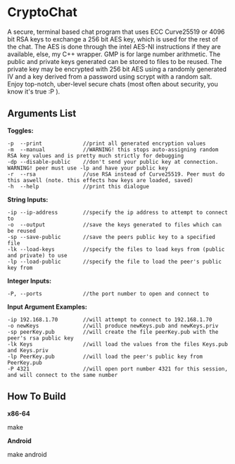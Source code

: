 CryptoChat
==========

A secure, terminal based chat program that uses ECC Curve25519 or 4096 bit RSA keys to exchange a
256 bit AES key, which is used for the rest of the chat. The AES is done through the intel AES-NI instructions if they are available, else, my C++ wrapper.
GMP is for large number arithmetic. 
The public and private keys generated can be stored to files to be reused. The private key may be encrypted
with 256 bit AES using a randomly generated IV and a key derived from a password using scrypt with
a random salt. Enjoy top-notch, uber-level secure chats (most often about security, you know it's
true :P ).

Arguments List
--------------

**Toggles:**
```
-p	--print				//print all generated encryption values
-m	--manual			//WARNING! this stops auto-assigning random RSA key values and is pretty much strictly for debugging
-dp	--disable-public	//don't send your public key at connection. WARNING! peer must use -lp and have your public key
-r  --rsa				//use RSA instead of Curve25519. Peer must do this aswell (note. this effects how keys are loaded, saved)
-h	--help				//print this dialogue
```
**String Inputs:**
```
-ip	--ip-address		//specify the ip address to attempt to connect to
-o	--output			//save the keys generated to files which can be reused
-sp --save-public		//save the peers public key to a specified file
-lk	--load-keys			//specify the files to load keys from (public and private) to use
-lp	--load-public		//specify the file to load the peer's public key from
```

**Integer Inputs:**
 ```
-P, --ports				//the port number to open and connect to
```

**Input Argument Examples:**
```
-ip 192.168.1.70		//will attempt to connect to 192.168.1.70
-o newKeys				//will produce newKeys.pub and newKeys.priv
-sp peerKey.pub			//will create the file peerKey.pub with the peer's rsa public key
-lk Keys				//will load the values from the files Keys.pub and Keys.priv
-lp PeerKey.pub			//will load the peer's public key from PeerKey.pub
-P 4321					//will open port number 4321 for this session, and will connect to the same number
```

How To Build
------------
**x86-64**

make


**Android**

make android
